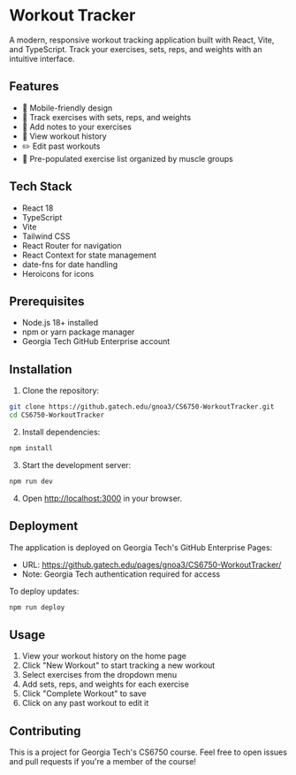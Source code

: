 # Workout Tracker

A modern, responsive workout tracking application built with React, Vite, and TypeScript. Track your exercises, sets, reps, and weights with an intuitive interface.

## Features

- 📱 Mobile-friendly design
- 💪 Track exercises with sets, reps, and weights
- 📝 Add notes to your exercises
- 📅 View workout history
- ✏️ Edit past workouts
- 🎯 Pre-populated exercise list organized by muscle groups

## Tech Stack

- React 18
- TypeScript
- Vite
- Tailwind CSS
- React Router for navigation
- React Context for state management
- date-fns for date handling
- Heroicons for icons

## Prerequisites

- Node.js 18+ installed
- npm or yarn package manager
- Georgia Tech GitHub Enterprise account

## Installation

1. Clone the repository:
```bash
git clone https://github.gatech.edu/gnoa3/CS6750-WorkoutTracker.git
cd CS6750-WorkoutTracker
```

2. Install dependencies:
```bash
npm install
```

3. Start the development server:
```bash
npm run dev
```

4. Open [http://localhost:3000](http://localhost:3000) in your browser.

## Deployment

The application is deployed on Georgia Tech's GitHub Enterprise Pages:
- URL: https://github.gatech.edu/pages/gnoa3/CS6750-WorkoutTracker/
- Note: Georgia Tech authentication required for access

To deploy updates:
```bash
npm run deploy
```

## Usage

1. View your workout history on the home page
2. Click "New Workout" to start tracking a new workout
3. Select exercises from the dropdown menu
4. Add sets, reps, and weights for each exercise
5. Click "Complete Workout" to save
6. Click on any past workout to edit it

## Contributing

This is a project for Georgia Tech's CS6750 course. Feel free to open issues and pull requests if you're a member of the course! 